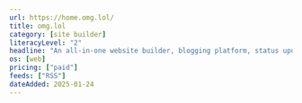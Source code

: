 ```yaml
---
url: https://home.omg.lol/
title: omg.lol
category: [site builder]
literacyLevel: "2"
headline: "An all-in-one website builder, blogging platform, status updater, email provider, and Fediverse (Mastodon) server. Costs $20/yr."
os: [web]
pricing: ["paid"]
feeds: ["RSS"]
dateAdded: 2025-01-24
---
```

